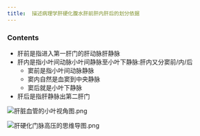 ```yaml
---
title:  描述病理学肝硬化腹水肝前肝内肝后的划分依据
--- 
```


### Contents
- 肝前是指进入第一肝门的肝动脉肝静脉
- 肝内是指小叶间动脉小叶间静脉至小叶下静脉:肝内又分窦前/内/后
  - 窦前是指小叶间动脉静脉
  - 窦内自然是血窦到中央静脉
  - 窦后就是小叶下静脉
- 肝后是指肝静脉出第二肝门

![肝脏血管的小叶视角图.png](/note-images/肝脏血管的小叶视角图.png)

![肝硬化门脉高压的思维导图.png](/note-images/肝硬化门脉高压的思维导图.png)
